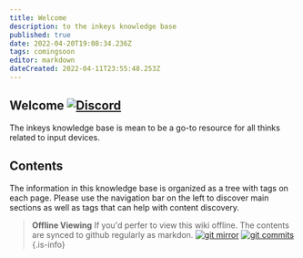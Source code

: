 ```yaml
---
title: Welcome
description: to the inkeys knowledge base
published: true
date: 2022-04-20T19:08:34.236Z
tags: comingsoon
editor: markdown
dateCreated: 2022-04-11T23:55:48.253Z
---
```


## Welcome [![Discord](https://img.shields.io/discord/962797925551992893?style=plastic&logo=discord&logoColor=ffffff&color=7389D8&labelColor=6A7EC2)](https://discord.gg/fGUjnUuAVQ)


The inkeys knowledge base is mean to be a go-to resource for all thinks related to input devices.


## Contents

The information in this knowledge base is organized as a tree with tags on each page. Please use the navigation bar on the left to discover main sections as well as tags that can help with content discovery.

> **Offline Viewing**
If you'd perfer to view this wiki offline. The contents are synced to github regularly as markdon.
[![git mirror](https://badgen.net/badge/icon/git?icon=git&label)](https://github.com/inkeystech/wiki) [![git commits](https://img.shields.io/github/last-commit/inkeystech/wiki)](https://github.com/inkeystech/wiki)
{.is-info}
